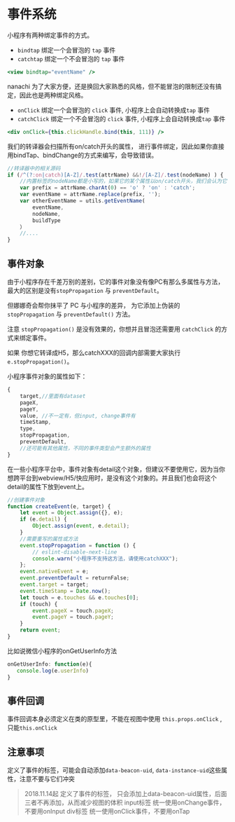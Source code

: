 # 事件系统

小程序有两种绑定事件的方式。

- `bindtap` 绑定一个会冒泡的 `tap` 事件
- `catchtap` 绑定一个不会冒泡的 `tap` 事件

```jsx
<view bindtap="eventName" />
```

nanachi 为了大家方便，还是换回大家熟悉的风格，但不能冒泡的限制还没有搞定，因此也是两种绑定风格。

- `onClick` 绑定一个会冒泡的 `click` 事件, 小程序上会自动转换成`tap` 事件
- `catchClick` 绑定一个不会冒泡的 `click` 事件, 小程序上会自动转换成`tap` 事件

```jsx
<div onClick={this.clickHandle.bind(this, 111)} />
```

我们的转译器会扫描所有on/catch开头的属性， 进行事件绑定，因此如果你直接用bindTap、bindChange的方式来编写，会导致错误。

```javascript
//转译器中的相关源码
if (/^(?:on|catch)[A-Z]/.test(attrName) &&!/[A-Z]/.test(nodeName) ) {
    //内置标签的nodeName都是小写的，如果它的某个属性以on/catch开头，我们会认为它可能是事件
    var prefix = attrName.charAt(0) == 'o' ? 'on' : 'catch';
    var eventName = attrName.replace(prefix, '');
    var otherEventName = utils.getEventName(
        eventName,
        nodeName,
        buildType
    ）
    //....
}
```

## 事件对象

由于小程序存在千差万别的差别，它的事件对象没有像PC有那么多属性与方法，最大的区别是没有`stopPropagation` 与 `preventDefault`。

但娜娜奇会帮你抹平了 PC 与小程序的差异， 为它添加上伪装的 `stopPropagation` 与 `preventDefault()` 方法。

注意 `stopPropagation()` 是没有效果的，你想并且冒泡还需要用 `catchClick` 的方式来绑定事件。

如果 你想它转译成H5，那么catchXXX的回调内部需要大家执行 `e.stopPropagation()`。

小程序事件对象的属性如下：

```jsx
{
    target,//里面有dataset
    pageX,
    pageY,
    value, //不一定有，但input, change事件有
    timeStamp,
    type,
    stopPropagation,
    preventDefault,
    //还可能有其他属性，不同的事件类型会产生额外的属性
}
```
在一些小程序平台中，事件对象有detail这个对象，但建议不要使用它，因为当你想跨平台到webview/H5/快应用时，是没有这个对象的。并且我们也会将这个detail的属性下放到event上。

```javascript
//创建事件对象
function createEvent(e, target) {
    let event = Object.assign({}, e);
    if (e.detail) {
        Object.assign(event, e.detail);
    }
    //需要重写的属性或方法
    event.stopPropagation = function () {
        // eslint-disable-next-line
        console.warn("小程序不支持这方法，请使用catchXXX");
    };
    event.nativeEvent = e;
    event.preventDefault = returnFalse;
    event.target = target;
    event.timeStamp = Date.now();
    let touch = e.touches && e.touches[0];
    if (touch) {
        event.pageX = touch.pageX;
        event.pageY = touch.pageY;
    }
    return event;
}
```
比如说微信小程序的onGetUserInfo方法

```javascript
onGetUserInfo: function(e){
   console.log(e.userInfo)
}
```

## 事件回调

事件回调本身必须定义在类的原型里，不能在视图中使用 `this.props.onClick` ,只能`this.onClick`

## 注意事项

定义了事件的标签，可能会自动添加`data-beacon-uid`, `data-instance-uid`这些属性，注意不要与它们冲突

> 2018.11.14起 定义了事件的标签， 只会添加上data-beacon-uid属性，后面三者不再添加，从而减少视图的体积
> input标签 统一使用onChange事件，不要用onInput
> div标签 统一使用onClick事件，不要用onTap